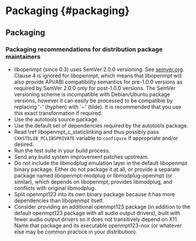 Packaging {#packaging}
=========


Packaging
---------


### Packaging recommendations for distribution package maintainers

 *  libopenmpt (since 0.3) uses SemVer 2.0.0 versioning. See
    [semver.org](https://semver.org/spec/v2.0.0.html). Clause 4 is ignored for
    libopenmpt, which means that libopenmpt will also provide API/ABI
    compatibility semantics for pre-1.0.0 versions as required by SemVer 2.0.0
    only for post-1.0.0 versions. The SemVer versioning scheme is incompatible
    with Debian/Ubuntu package versions, however it can easily be processed to
    be compatible by replacing '-' (hyphen) with '~' (tilde). It is recommended
    that you use this exact transformation if required.
 *  Use the autotools source package.
 *  Use the default set of dependencies required by the autotools package.
 *  Read \ref libopenmpt_c_staticlinking and thus possibly pass
    `CXXSTDLIB_PCLIBSPRIVATE` variable to `configure` if appropriate and/or
    desired.
 *  Run the test suite in your build process.
 *  Send any build system improvement patches upstream.
 *  Do not include the libmodplug emulation layer in the default libopenmpt
    binary package. Either do not package it at all, or provide a separate
    package named libopenmpt-modplug or libmodplug-openmpt (or similar), which
    depends on libopenmpt, provides libmodplug, and conflicts with original
    libmodplug.
 *  Split openmpt123 into its own binary package because it has more
    dependencies than libopenmpt itself.
 *  Consider providing an additional openmpt123 package (in addition to the
    default openmpt123 package with all audio output drivers), built with fewer
    audio output drivers so it does not transitively depend on X11. Name that
    package and its executable openmpt123-nox (or whatever else may be common
    practice in your distribution).

